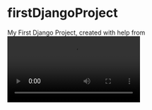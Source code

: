 # firstDjangoProject
My First Django Project, created with help from <video src="https://www.youtube.com/playlist?list=PLN1yQDPWR2SNAZaJRJuC5opo7RHoVkfrl"></video>
